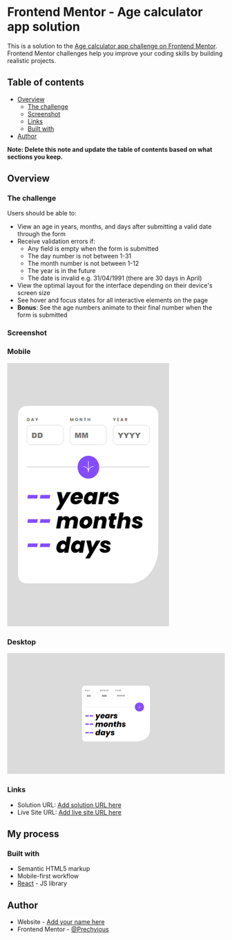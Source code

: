 # Frontend Mentor - Age calculator app solution

This is a solution to the [Age calculator app challenge on Frontend Mentor](https://www.frontendmentor.io/challenges/age-calculator-app-dF9DFFpj-Q). Frontend Mentor challenges help you improve your coding skills by building realistic projects.

## Table of contents

-   [Overview](#overview)
    -   [The challenge](#the-challenge)
    -   [Screenshot](#screenshot)
    -   [Links](#links)
    -   [Built with](#built-with)
-   [Author](#author)

**Note: Delete this note and update the table of contents based on what sections you keep.**

## Overview

### The challenge

Users should be able to:

-   View an age in years, months, and days after submitting a valid date through the form
-   Receive validation errors if:
    -   Any field is empty when the form is submitted
    -   The day number is not between 1-31
    -   The month number is not between 1-12
    -   The year is in the future
    -   The date is invalid e.g. 31/04/1991 (there are 30 days in April)
-   View the optimal layout for the interface depending on their device's screen size
-   See hover and focus states for all interactive elements on the page
-   **Bonus**: See the age numbers animate to their final number when the form is submitted

### Screenshot

### Mobile

![](./Screenshot/Age-calculator-app-mobile.png)

### Desktop

![](./Screenshot/Age-calculator-app.png)

### Links

-   Solution URL: [Add solution URL here](https://github.com/Prechyious/age-calculator-app)
-   Live Site URL: [Add live site URL here](https://prech-age-calculator-app.netlify.app/)

## My process

### Built with

-   Semantic HTML5 markup
-   Mobile-first workflow
-   [React](https://reactjs.org/) - JS library

## Author

-   Website - [Add your name here](https://www.your-site.com)
-   Frontend Mentor - [@Prechyious](https://www.frontendmentor.io/profile/Prechyious)
